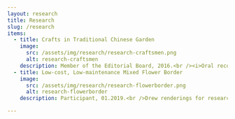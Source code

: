 ```yaml
---
layout: research
title: Research
slug: /research
items:
  - title: Crafts in Traditional Chinese Garden
    image:
      src: /assets/img/research/research-craftsmen.png
      alt: research-craftsmen
    description: Member of the Editorial Board, 2016.<br /><i>Oral record of traditional architectural decoration craftsmen in Lingnan</i>, National Natural Science Foundation of China (NSFC):51908227, published. I participated in the materials gathering, organizing, writing, and composing, which included field research and interviews for about one month.<br />
  - title: Low-cost, Low-maintenance Mixed Flower Border
    image:
      src: /assets/img/research/research-flowerborder.png
      alt: research-flowerborder
    description: Participant, 01.2019.<br />Drew renderings for research report named <i>Screening and Application of Low-cost, Low-maintenance Mixed Flower Border</i>.This research report has been accepted by the expert panel organized by the Shenzhen Institute of Urban Management Science.<br />

---
```



<br />
<br />
